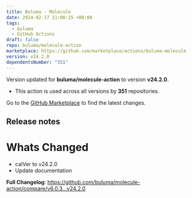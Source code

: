 ```yaml
---
title: Buluma - Molecule
date: 2024-02-17 11:00:15 +00:00
tags:
  - buluma
  - GitHub Actions
draft: false
repo: buluma/molecule-action
marketplace: https://github.com/marketplace/actions/buluma-molecule
version: v24.2.0
dependentsNumber: "351"
---
```



Version updated for **buluma/molecule-action** to version **v24.2.0**.
- This action is used across all versions by **351** repositories.

Go to the [GitHub Marketplace](https://github.com/marketplace/actions/buluma-molecule) to find the latest changes.

## Release notes

# Whats Changed
* calVer to v24.2.0
* Update documentation

**Full Changelog**: https://github.com/buluma/molecule-action/compare/v6.0.3...v24.2.0
